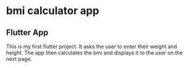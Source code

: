 # bmi calculator app

## Flutter App

This is my first flutter project. It asks the user to enter their weight and height. The app then calculates the bmi and displays it to the user on the next page.


